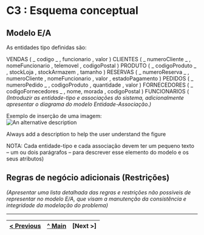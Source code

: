 # C3 : Esquema conceptual

## Modelo E/A

As entidades tipo definidas são:

VENDAS ( _ codigo _ , funcionario , valor )
CLIENTES ( _ numeroCliente _ , nomeFuncionario , telemovel , codigoPostal )
PRODUTO ( _ codigoProduto _ , stockLoja , stockArmazem , tamanho )
RESERVAS ( _ numeroReserva _ , numeroCliente , nomeFuncionario , valor , estadoPagamento )
PEDIDOS ( _ numeroPedido _ , codigoProduto , quantidade , valor )
FORNECEDORES ( _ codigoFornecedores _ , nome, morada , codigoPostal )
FUNCIONARIOS (
_(Introduzir as entidade-tipo e associações do sistema, adicionalmente apresentar o diagrama do modelo Entidade-Associação.)_

Exemplo de inserção de uma imagem:   
![An alternative description](images/image02.png)   

Always add a description to help the user understand the figure 

NOTA: Cada entidade-tipo e cada associação devem ter um pequeno texto – um ou dois parágrafos – para descrever esse elemento do modelo e os seus atributos)

## Regras de negócio adicionais (Restrições)
_(Apresentar uma lista detalhada das regras e restrições não possíveis de representar no modelo E/A, que visam a manutenção da consistência e integridade da modelação do problema)_

---
[< Previous](REI02.md) | [^ Main](https://github.com/leonorVicente/tcm21-sibd-g10/) | [Next >]
:--- | :---: | ---: 
